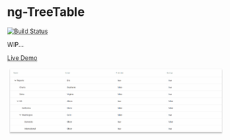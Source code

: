 # ng-TreeTable

[![Build Status](https://travis-ci.com/mlrv/ng-material-tree-table.svg?branch=master)](https://travis-ci.com/mlrv/ng-material-tree-table)

WIP...

[Live Demo](http://ng-material-tree-table.surge.sh/)

![Alt Text](assets/readme-gif.gif)